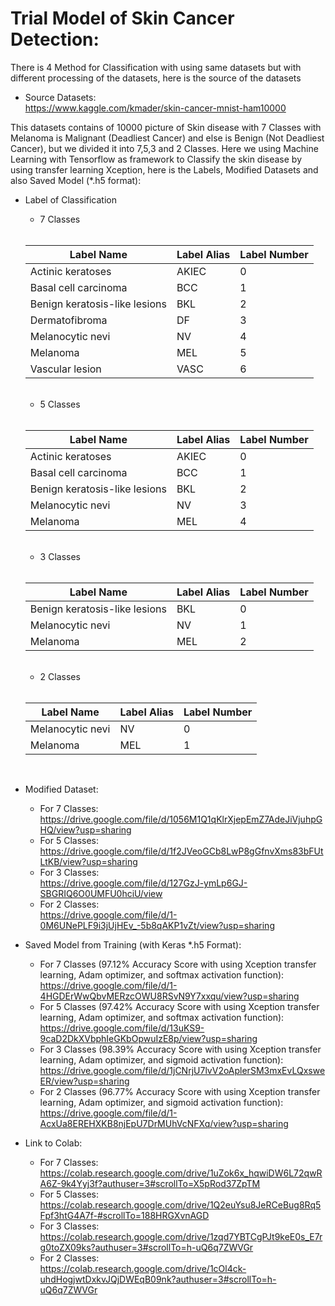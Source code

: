# Trial Model of Skin Cancer Detection:

There is 4 Method for Classification with using same datasets but with different processing of the datasets, here is the source of the datasets <br>

- Source Datasets: <br>
  https://www.kaggle.com/kmader/skin-cancer-mnist-ham10000
  <br>
 
 This datasets contains of 10000 picture of Skin disease with 7 Classes with Melanoma is Malignant (Deadliest Cancer) and else is Benign (Not Deadliest Cancer), but we divided it into 7,5,3 and 2 Classes. Here we using Machine Learning with Tensorflow as framework to Classify the skin disease by using transfer learning Xception, here is the Labels, Modified Datasets and also Saved Model (*.h5 format): 


- Label of Classification
    <br>
    - 7 Classes <br> <br>

    | Label Name | Label Alias | Label Number |
    |------------|-------------|--------------|
    | Actinic keratoses | AKIEC | 0 |
    | Basal cell carcinoma | BCC | 1 |
    | Benign keratosis-like lesions | BKL | 2 |
    | Dermatofibroma | DF | 3 |
    | Melanocytic nevi | NV | 4 |
    | Melanoma | MEL | 5 | 
    | Vascular lesion | VASC | 6 |

    <br>

   - 5 Classes <br> <br>

    | Label Name | Label Alias | Label Number |
    |------------|-------------|--------------|
    | Actinic keratoses | AKIEC | 0 |
    | Basal cell carcinoma | BCC | 1 |
    | Benign keratosis-like lesions | BKL | 2 |
    | Melanocytic nevi | NV | 3 |
    | Melanoma | MEL | 4 | 

    <br>

   - 3 Classes <br> <br>

    | Label Name | Label Alias | Label Number |
    |------------|-------------|--------------|
    | Benign keratosis-like lesions | BKL | 0 |
    | Melanocytic nevi | NV | 1 |
    | Melanoma | MEL | 2 | 

    <br>
    
    - 2 Classes <br> <br>

    | Label Name | Label Alias | Label Number |
    |------------|-------------|--------------|
    | Melanocytic nevi | NV | 0 |
    | Melanoma | MEL | 1 | 

    <br>


- Modified Dataset: 
  - For 7 Classes: <br> https://drive.google.com/file/d/1056M1Q1qKlrXjepEmZ7AdeJiVjuhpGHQ/view?usp=sharing
  - For 5 Classes: <br> https://drive.google.com/file/d/1f2JVeoGCb8LwP8gGfnvXms83bFUtLtKB/view?usp=sharing
  - For 3 Classes: <br> https://drive.google.com/file/d/127GzJ-ymLp6GJ-SBGRIQ6O0UMFU0hciU/view
  - For 2 Classes: <br> https://drive.google.com/file/d/1-0M6UNePLF9i3jUjHEv_-5b8qAKP1vZt/view?usp=sharing

- Saved Model from Training (with Keras *.h5 Format): 
  - For 7 Classes (97.12% Accuracy Score with using Xception transfer learning, Adam optimizer, and softmax activation function): <br> https://drive.google.com/file/d/1-4HGDErWwQbvMERzcOWU8RSvN9Y7xxqu/view?usp=sharing 
  - For 5 Classes (97.42% Accuracy Score with using Xception transfer learning, Adam optimizer, and softmax activation function): <br> https://drive.google.com/file/d/13uKS9-9caD2DkXVbphIeGKbOpwuIzE8p/view?usp=sharing
  - For 3 Classes (98.39% Accuracy Score with using Xception transfer learning, Adam optimizer, and sigmoid activation function): <br> https://drive.google.com/file/d/1jCNrjU7lvV2oAplerSM3mxEvLQxsweER/view?usp=sharing
  - For 2 Classes (96.77% Accuracy Score with using Xception transfer learning, Adam optimizer, and sigmoid activation function): <br> https://drive.google.com/file/d/1-AcxUa8EREHXKB8njEpU7DrMUhVcNFXq/view?usp=sharing

- Link to Colab: 
  - For 7 Classes: <br> https://colab.research.google.com/drive/1uZok6x_hqwiDW6L72qwRA6Z-9k4Yyj3f?authuser=3#scrollTo=X5pRod37ZpTM
  - For 5 Classes: <br> https://colab.research.google.com/drive/1Q2euYsu8JeRCeBug8Rq5Fpf3htG4A7f-#scrollTo=188HRGXvnAGD
  - For 3 Classes: <br> https://colab.research.google.com/drive/1zqd7YBTCgPJt9keE0s_E7rg0toZX09ks?authuser=3#scrollTo=h-uQ6q7ZWVGr
  - For 2 Classes: <br> https://colab.research.google.com/drive/1cOl4ck-uhdHogjwtDxkvJQjDWEqB09nk?authuser=3#scrollTo=h-uQ6q7ZWVGr

